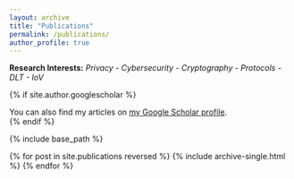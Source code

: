 ```yaml
---
layout: archive
title: "Publications"
permalink: /publications/
author_profile: true
---
```

**Research Interests:** *Privacy - Cybersecurity - Cryptography - Protocols - DLT - IoV*

{% if site.author.googlescholar %}
  <div class="wordwrap">You can also find my articles on <a href="{{site.author.googlescholar}}">my Google Scholar profile</a>.</div>
{% endif %}

{% include base_path %}

{% for post in site.publications reversed %}
  {% include archive-single.html %}
{% endfor %}
